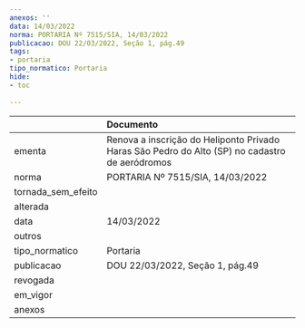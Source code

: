 ```yaml
---
anexos: ''
data: 14/03/2022
norma: PORTARIA Nº 7515/SIA, 14/03/2022
publicacao: DOU 22/03/2022, Seção 1, pág.49
tags:
- portaria
tipo_normatico: Portaria
hide: 
- toc 
 
---
```


|                    | Documento                                                                                      |
|:-------------------|:-----------------------------------------------------------------------------------------------|
| ementa             | Renova a inscrição do Heliponto Privado Haras São Pedro do Alto (SP) no cadastro de aeródromos |
| norma              | PORTARIA Nº 7515/SIA, 14/03/2022                                                               |
| tornada_sem_efeito |                                                                                                |
| alterada           |                                                                                                |
| data               | 14/03/2022                                                                                     |
| outros             |                                                                                                |
| tipo_normatico     | Portaria                                                                                       |
| publicacao         | DOU 22/03/2022, Seção 1, pág.49                                                                |
| revogada           |                                                                                                |
| em_vigor           |                                                                                                |
| anexos             |                                                                                                |